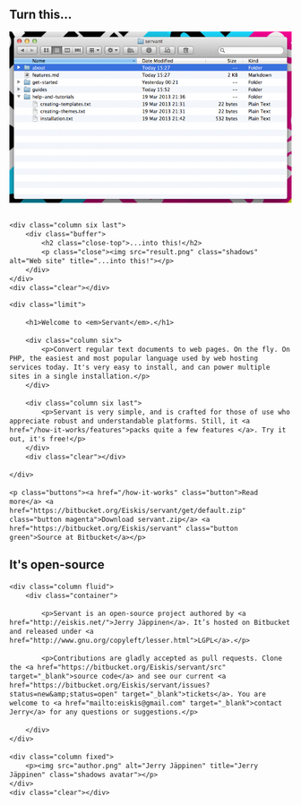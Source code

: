 
<div class="showoff">
	<div class="column six">
		<div class="buffer">
			<h2 class="close-top">Turn this...</h2>
			<p class="close"><img src="files.png" class="shadows" alt="Files and folders" title="Turn this..."></p>
		</div>
	</div>

	<div class="column six last">
		<div class="buffer">
			<h2 class="close-top">...into this!</h2>
			<p class="close"><img src="result.png" class="shadows" alt="Web site" title="...into this!"></p>
		</div>
	</div>
	<div class="clear"></div>
</div>


<div class="intro">

	<div class="limit">

		<h1>Welcome to <em>Servant</em>.</h1>

		<div class="column six">
			<p>Convert regular text documents to web pages. On the fly. On PHP, the easiest and most popular language used by web hosting services today. It's very easy to install, and can power multiple sites in a single installation.</p>
		</div>

		<div class="column six last">
			<p>Servant is very simple, and is crafted for those of use who appreciate robust and understandable platforms. Still, it <a href="/how-it-works/features">packs quite a few features </a>. Try it out, it's free!</p>
		</div>
		<div class="clear"></div>

	</div>

	<p class="buttons"><a href="/how-it-works" class="button">Read more</a> <a href="https://bitbucket.org/Eiskis/servant/get/default.zip" class="button magenta">Download servant.zip</a> <a href="https://bitbucket.org/Eiskis/servant" class="button green">Source at Bitbucket</a></p>

</div>



<div class="author limit">
	<h2>It's open-source</h2>

	<div class="column fluid">
		<div class="container">

			<p>Servant is an open-source project authored by <a href="http://eiskis.net/">Jerry Jäppinen</a>. It’s hosted on Bitbucket and released under <a href="http://www.gnu.org/copyleft/lesser.html">LGPL</a>.</p>

			<p>Contributions are gladly accepted as pull requests. Clone the <a href="https://bitbucket.org/Eiskis/servant/src" target="_blank">source code</a> and see our current <a href="https://bitbucket.org/Eiskis/servant/issues?status=new&amp;status=open" target="_blank">tickets</a>. You are welcome to <a href="mailto:eiskis@gmail.com" target="_blank">contact Jerry</a> for any questions or suggestions.</p>

		</div>
	</div>

	<div class="column fixed">
		<p><img src="author.png" alt="Jerry Jäppinen" title="Jerry Jäppinen" class="shadows avatar"></p>
	</div>
	<div class="clear"></div>

</div>

